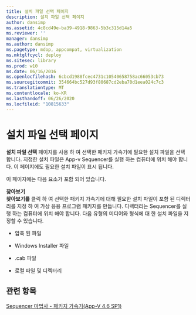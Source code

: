 ```yaml
---
title: 설치 파일 선택 페이지
description: 설치 파일 선택 페이지
author: dansimp
ms.assetid: 4c8cd49e-ba39-4918-9863-5b3c315d14a5
ms.reviewer: ''
manager: dansimp
ms.author: dansimp
ms.pagetype: mdop, appcompat, virtualization
ms.mktglfcycl: deploy
ms.sitesec: library
ms.prod: w10
ms.date: 06/16/2016
ms.openlocfilehash: 6cbcd1988fcec4731c10540658758ac66053cb73
ms.sourcegitcommit: 354664bc527d93f80687cd2eba70d1eea024c7c3
ms.translationtype: MT
ms.contentlocale: ko-KR
ms.lasthandoff: 06/26/2020
ms.locfileid: "10815633"
---
```

# 설치 파일 선택 페이지


**설치 파일 선택** 페이지를 사용 하 여 선택한 패키지 가속기에 필요한 설치 파일을 선택 합니다. 지정한 설치 파일은 App-v Sequencer를 실행 하는 컴퓨터에 위치 해야 합니다. 이 페이지에도 필요한 설치 파일이 표시 됩니다.

이 페이지에는 다음 요소가 포함 되어 있습니다.

<a href="" id="browse"></a>**찾아보기**  
**찾아보기를** 클릭 하 여 선택한 패키지 가속기에 대해 필요한 설치 파일이 포함 된 디렉터리를 지정 하 여 가상 응용 프로그램 패키지를 만듭니다. 디렉터리는 Sequencer를 실행 하는 컴퓨터에 위치 해야 합니다. 다음 유형의 미디어와 형식에 대 한 설치 파일을 지정할 수 있습니다.

-   압축 된 파일

-   Windows Installer 파일

-   .cab 파일

-   로컬 파일 및 디렉터리

## 관련 항목


[Sequencer 마법사 - 패키지 가속기(App-V 4.6 SP1)](sequencer-wizard---package-accelerator--appv-46-sp1-.md)

 

 





